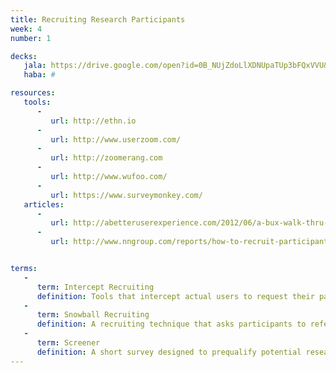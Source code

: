 ```yaml
---
title: Recruiting Research Participants
week: 4
number: 1

decks:
   jala: https://drive.google.com/open?id=0B_NUjZdoLlXDNUpaTUp3bFQxVVU&authuser=0
   haba: #

resources:
   tools:
      -
         url: http://ethn.io
      -
         url: http://www.userzoom.com/
      -
         url: http://zoomerang.com
      -
         url: http://www.wufoo.com/
      -
         url: https://www.surveymonkey.com/
   articles:
      -
         url: http://abetteruserexperience.com/2012/06/a-bux-walk-thru-ethnio/
      -
         url: http://www.nngroup.com/reports/how-to-recruit-participants-usability-studies/


terms:
   -
      term: Intercept Recruiting
      definition: Tools that intercept actual users to request their participation in a research study. Ethnio and UserZoom are examples.
   -
      term: Snowball Recruiting
      definition: A recruiting technique that asks participants to refer you to other potential participants.
   -
      term: Screener
      definition: A short survey designed to prequalify potential research participants.
---
```

